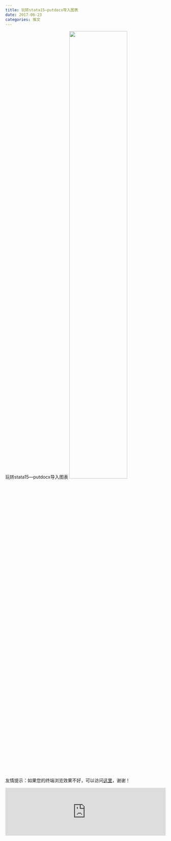 ```yaml
---
title: 玩转stata15—putdocx导入图表
date: 2017-06-23
categories: 推文
---
```

玩转stata15—putdocx导入图表
<img src="http://mmbiz.qpic.cn/mmbiz_png/ACviaWTBFxhYN4YibS6aVXsznhASYia8VHTqdZEwlPibiaq8bhia2tNwNbmkSibTSJzpF16gQMlHjkeyhWkErQWOE6DuA/0?wx_fmt=png" style="width: 60%; height: auto;"/><!--more-->
友情提示：如果您的终端浏览效果不好，可以访问[这里](https://stata-club.github.io/stata_article/2017-06-23.html)，谢谢！
<iframe src="https://stata-club.github.io/stata_article/2017-06-23.html" id="iframepage" frameborder="0" scrolling="no" marginheight="0" marginwidth="0" width="100%" onLoad="iFrameHeight()"></iframe>
<script type="text/javascript" language="javascript">
function iFrameHeight() {
var ifm= document.getElementById("iframepage");
var subWeb = document.frames ? document.frames["iframepage"].document : ifm.contentDocument;   
if(ifm != null && subWeb != null) {
 ifm.height = subWeb.body.scrollHeight;
} 
} 
</script> 
